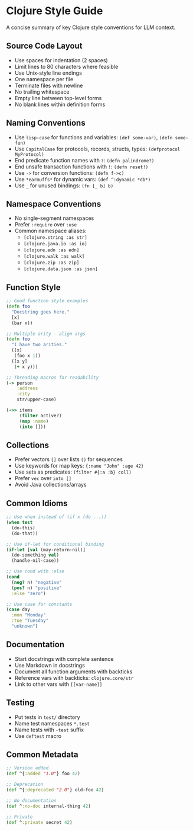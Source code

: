 # Clojure Style Guide

A concise summary of key Clojure style conventions for LLM context.

## Source Code Layout

- Use spaces for indentation (2 spaces)
- Limit lines to 80 characters where feasible
- Use Unix-style line endings
- One namespace per file
- Terminate files with newline
- No trailing whitespace
- Empty line between top-level forms
- No blank lines within definition forms

## Naming Conventions

- Use `lisp-case` for functions and variables: `(def some-var)`, `(defn some-fun)`
- Use `CapitalCase` for protocols, records, structs, types: `(defprotocol MyProtocol)`
- End predicate function names with `?`: `(defn palindrome?)`
- End unsafe transaction functions with `!`: `(defn reset!)`
- Use `->` for conversion functions: `(defn f->c)`
- Use `*earmuffs*` for dynamic vars: `(def ^:dynamic *db*)`
- Use `_` for unused bindings: `(fn [_ b] b)`

## Namespace Conventions

- No single-segment namespaces
- Prefer `:require` over `:use`
- Common namespace aliases:
  - `[clojure.string :as str]`
  - `[clojure.java.io :as io]`
  - `[clojure.edn :as edn]`
  - `[clojure.walk :as walk]`
  - `[clojure.zip :as zip]`
  - `[clojure.data.json :as json]`

## Function Style

```clojure
;; Good function style examples
(defn foo 
  "Docstring goes here."
  [x]
  (bar x))

;; Multiple arity - align args
(defn foo
  "I have two arities."
  ([x]
   (foo x 1))
  ([x y]
   (+ x y)))

;; Threading macros for readability
(-> person
    :address
    :city
    str/upper-case)

(->> items
     (filter active?)
     (map :name)
     (into []))
```

## Collections

- Prefer vectors `[]` over lists `()` for sequences
- Use keywords for map keys: `{:name "John" :age 42}`
- Use sets as predicates: `(filter #{:a :b} coll)`
- Prefer `vec` over `into []`
- Avoid Java collections/arrays

## Common Idioms

```clojure
;; Use when instead of (if x (do ...))
(when test
  (do-this)
  (do-that))

;; Use if-let for conditional binding
(if-let [val (may-return-nil)]
  (do-something val)
  (handle-nil-case))

;; Use cond with :else
(cond
  (neg? n) "negative"
  (pos? n) "positive"
  :else "zero")

;; Use case for constants
(case day
  :mon "Monday"
  :tue "Tuesday"
  "unknown")
```

## Documentation

- Start docstrings with complete sentence
- Use Markdown in docstrings
- Document all function arguments with backticks
- Reference vars with backticks: `clojure.core/str`
- Link to other vars with `[[var-name]]`

## Testing

- Put tests in `test/` directory 
- Name test namespaces `*.test`
- Name tests with `-test` suffix
- Use `deftest` macro

## Common Metadata

```clojure
;; Version added
(def ^{:added "1.0"} foo 42)

;; Deprecation
(def ^{:deprecated "2.0"} old-foo 42)

;; No documentation
(def ^:no-doc internal-thing 42)

;; Private
(def ^:private secret 42)
```
